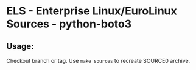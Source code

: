 # ELS - Enterprise Linux/EuroLinux Sources - python-boto3
 
## Usage:
  Checkout branch or tag. Use `make sources` to recreate  SOURCE0 archive.
